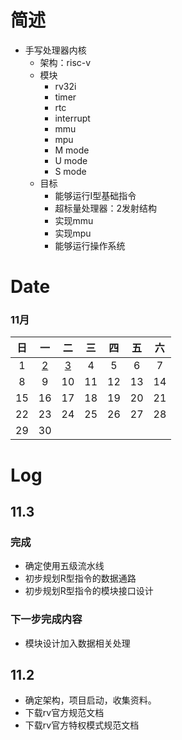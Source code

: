 # 简述
- 手写处理器内核
    - 架构：risc-v
    - 模块
        - rv32i
        - timer
        - rtc
        - interrupt
        - mmu
        - mpu
        - M mode
        - U mode
        - S mode
    - 目标
        - 能够运行I型基础指令
        - 超标量处理器：2发射结构
        - 实现mmu
        - 实现mpu
        - 能够运行操作系统

# Date 
### 11月
| 日  | 一        | 二        | 三  | 四  | 五  | 六  |
|:---:|:---------:|:---------:|:---:|:---:|:---:|:---:|
| 1   | [2](11.2) | [3](11.3) | 4   | 5   | 6   | 7   |
| 8   | 9         | 10        | 11  | 12  | 13  | 14  |
| 15  | 16        | 17        | 18  | 19  | 20  | 21  |
| 22  | 23        | 24        | 25  | 26  | 27  | 28  |
| 29  | 30        |

# Log

## 11.3
### 完成
- 确定使用五级流水线
- 初步规划R型指令的数据通路
- 初步规划R型指令的模块接口设计
### 下一步完成内容
- 模块设计加入数据相关处理


## 11.2
- 确定架构，项目启动，收集资料。
- 下载rv官方规范文档
- 下载rv官方特权模式规范文档


